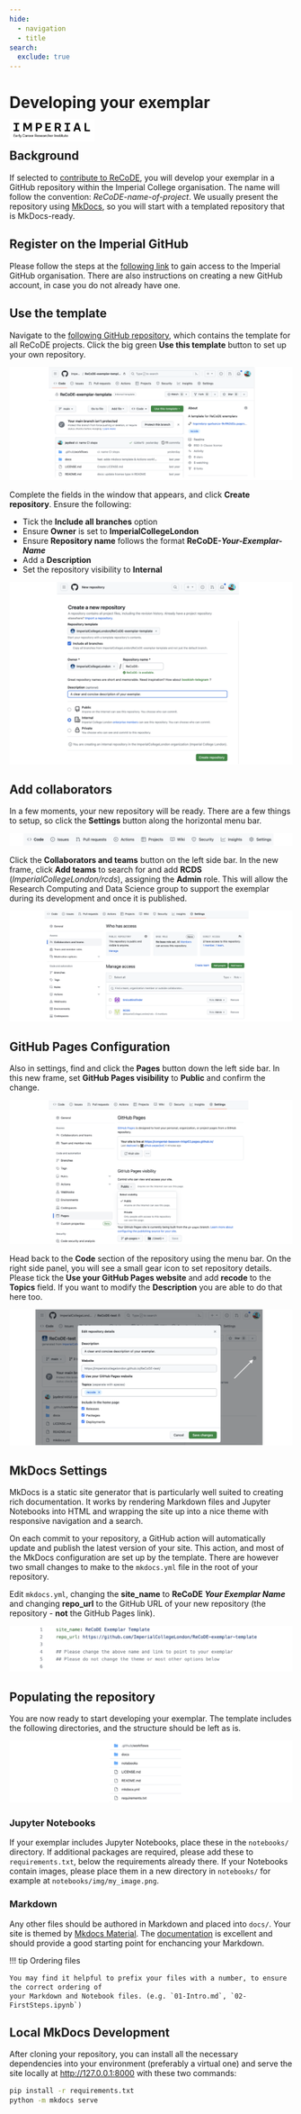 ```yaml
---
hide:
  - navigation
  - title
search:
  exclude: true
---
```


<style>
  .gs-about {
    position: relative;
    width: 350px;
    left: 60%;
    margin-top: -10%;
    margin-bottom: -4%;
  }

  @media (max-width: 1024px) {
    .gs-about {
      position: relative;
      width: 30%;
      left: 0%;
      margin-top: -5%;
    }
  }

  @media (max-width: 720px) {
    .gs-about {
      position: relative;
      width: 90%;
      left: 5%;
      margin-top: -5%;
    }
  }

</style>

# Developing your exemplar

<img class="gs-about" src="../assets/img/ecri_logo.png"/>

## Background

If selected to [contribute to ReCoDE](contribute.md), you will develop your exemplar in a GitHub repository within the Imperial College organisation. The name will follow the convention: *ReCoDE-name-of-project*. We usually present the repository using [MkDocs](https://www.mkdocs.org/), so you will start with a templated repository that is MkDocs-ready.

## Register on the Imperial GitHub

Please follow the steps at the [following link](https://www.imperial.ac.uk/admin-services/ict/self-service/research-support/research-support-systems/github/working-with-githubcom/) to gain access to the Imperial GitHub organisation. There are also instructions on creating a new GitHub account, in case you do not already have one.

## Use the template

Navigate to the [following GitHub repository](https://github.com/ImperialCollegeLondon/ReCoDE-exemplar-template), which contains the template for all ReCoDE projects. Click the big green **Use this template** button to set up your own repository.

![Use this template button](assets/img/github/use-this-template.png)

Complete the fields in the window that appears, and click **Create repository**. Ensure the following:

- Tick the **Include all branches** option
- Ensure **Owner** is set to **ImperialCollegeLondon**
- Ensure **Repository name** follows the format **ReCoDE-*Your-Exemplar-Name***
- Add a **Description**
- Set the repository visibility to **Internal**

![Create the repo](assets/img/github/create-repo.png)

## Add collaborators

In a few moments, your new repository will be ready. There are a few things to setup, so click the **Settings** button along the horizontal menu bar.

![Settings bar](assets/img/github/settings-button.png)

Click the **Collaborators and teams** button on the left side bar. In the new frame, click **Add teams** to search for and add **RCDS** (*ImperialCollegeLondon/rcds*), assigning the **Admin** role. This will allow the Research Computing and Data Science group to support the exemplar during its development and once it is published.

![Collaborators frame](assets/img/github/collaborators.png)

## GitHub Pages Configuration

Also in settings, find and click the **Pages** button down the left side bar. In this new frame, set **GitHub Pages visibility** to **Public** and confirm the change.

![GitHub Pages settings](assets/img/github/gh-pages.png)

Head back to the **Code** section of the repository using the menu bar. On the right side panel, you will see a small gear icon to set repository details. Please tick the **Use your GitHub Pages website** and add **recode** to the **Topics** field. If you want to modify the **Description** you are able to do that here too.

![Repository details](assets/img/github/repo-details.png)

## MkDocs Settings

MkDocs is a static site generator that is particularly well suited to creating rich documentation. It works by rendering Markdown files and Jupyter Notebooks into HTML and wrapping the site up into a nice theme with responsive navigation and a search.

On each commit to your repository, a GitHub action will automatically update and publish the latest version of your site. This action, and most of the MkDocs configuration are set up by the template. There are however two small changes to make to the `mkdocs.yml` file in the root of your repository.

Edit `mkdocs.yml`, changing the **site_name** to **ReCoDE *Your Exemplar Name*** and changing **repo_url** to the GitHub URL of your new repository (the repository - **not** the GitHub Pages link).

![MkDocs settings](assets/img/github/mkdocs-yml.png)

## Populating the repository

You are now ready to start developing your exemplar. The template includes the following directories, and the structure should be left as is.

![Files and directories listing](assets/img/github/dir-listing.png)

### Jupyter Notebooks

If your exemplar includes Jupyter Notebooks, place these in the `notebooks/` directory. If additional packages are required, please add these to `requirements.txt`, below the requirements already there. If your Notebooks contain images, please place them in a new directory in `notebooks/` for example at `notebooks/img/my_image.png`.

### Markdown

Any other files should be authored in Markdown and placed into `docs/`. Your site is themed by [Mkdocs Material](https://squidfunk.github.io/mkdocs-material/).
The [documentation](https://squidfunk.github.io/mkdocs-material/reference/) is
excellent and should provide a good starting point for enchancing your Markdown.

!!! tip Ordering files
    
    You may find it helpful to prefix your files with a number, to ensure the correct ordering of
    your Markdown and Notebook files. (e.g. `01-Intro.md`, `02-FirstSteps.ipynb`)


## Local MkDocs Development

After cloning your repository, you can install all the necessary dependencies into your environment
(preferably a virtual one) and serve the site locally at http://127.0.0.1:8000 with these two commands:

```bash
pip install -r requirements.txt
python -m mkdocs serve
```
